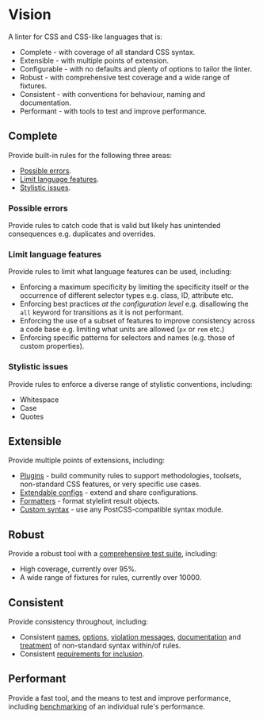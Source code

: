 # Vision

A linter for CSS and CSS-like languages that is:

-   Complete - with coverage of all standard CSS syntax.
-   Extensible - with multiple points of extension.
-   Configurable - with no defaults and plenty of options to tailor the linter.
-   Robust - with comprehensive test coverage and a wide range of fixtures.
-   Consistent - with conventions for behaviour, naming and documentation.
-   Performant - with tools to test and improve performance.

## Complete

Provide built-in rules for the following three areas:

-   [Possible errors](../user-guide/rules/list-of.md#possible-errors).
-   [Limit language features](../user-guide/rules/list-of.md#limit-language-features).
-   [Stylistic issues](../user-guide/rules/list-of.md#stylistic-issues).

### Possible errors

Provide rules to catch code that is valid but likely has unintended consequences e.g. duplicates and overrides.

### Limit language features

Provide rules to limit what language features can be used, including:

-   Enforcing a maximum specificity by limiting the specificity itself or the occurrence of different selector types e.g. class, ID, attribute etc.
-   Enforcing best practices _at the configuration level_ e.g. disallowing the `all` keyword for transitions as it is not performant.
-   Enforcing the use of a subset of features to improve consistency across a code base e.g. limiting what units are allowed (`px` or `rem` etc.)
-   Enforcing specific patterns for selectors and names (e.g. those of custom properties).

### Stylistic issues

Provide rules to enforce a diverse range of stylistic conventions, including:

-   Whitespace
-   Case
-   Quotes

## Extensible

Provide multiple points of extensions, including:

-   [Plugins](../developer-guide/plugins.md) - build community rules to support methodologies, toolsets, non-standard CSS features, or very specific use cases.
-   [Extendable configs](../user-guide/configuration.md#extends) - extend and share configurations.
-   [Formatters](../developer-guide/formatters.md) - format stylelint result objects.
-   [Custom syntax](../user-guide/usage/node-api.md#customsyntax) - use any PostCSS-compatible syntax module.

## Robust

Provide a robust tool with a [comprehensive test suite](../developer-guide/rules.md#write-tests), including:

-   High coverage, currently over 95%.
-   A wide range of fixtures for rules, currently over 10000.

## Consistent

Provide consistency throughout, including:

-   Consistent [names](../developer-guide/rules.md#naming-a-rule), [options](../developer-guide/rules.md#determining-options), [violation messages](../developer-guide/rules.md#determine-violation-messages), [documentation](../developer-guide/rules.md#write-the-readme) and [treatment](../developer-guide/rules.md#write-the-rule) of non-standard syntax within/of rules.
-   Consistent [requirements for inclusion](../developer-guide/rules.md#criteria-for-inclusion).

## Performant

Provide a fast tool, and the means to test and improve performance, including [benchmarking](../developer-guide/rules.md#improving-the-performance-of-a-rule) of an individual rule's performance.
